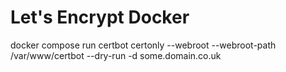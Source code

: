 # Let's Encrypt Docker 

docker compose run certbot certonly --webroot --webroot-path /var/www/certbot --dry-run -d some.domain.co.uk